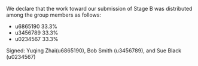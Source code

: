 We declare that the work toward our submission of Stage B was distributed among the group members as follows:

* u6865190 33.3%
* u3456789 33.3%
* u0234567 33.3%

Signed: Yuqing Zhai(u6865190), Bob Smith (u3456789), and Sue Black (u0234567)